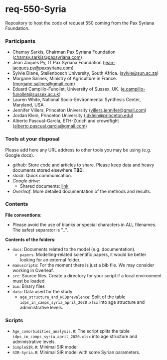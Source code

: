 # req-550-Syria
Repository to host the code of request 550 coming from the Pax Syriana Foundation.

### Participants

* Chamsy Sarkis, Chairman Pax Syriana Foundation (chamsy.sarkis@paxsyriana.com)
* Jean Jaques Py, IT Pax Syriana Foundation (jean-jacques.py@paxsyriana.com)
* Sylvie Diane, Stellenbosch University, South Africa. (sylvie@sun.ac.za)
* Morgane Salines, Ministry of Agriculture in France. (morgane.salines@gmail.com)
* Eduard Campillo-Funollet, University of Sussex, UK. (e.campillo-funollet@sussex.ac.uk)
* Lauren White,	National Socio-Environmental Synthesis Center, Maryland, USA.
* Jennifer Villers, Princeton University (villers.jennifer@gmail.com)
* Jordan Klein, Princeton University (jdklein@princeton.edu)
* Alberto Pascual-García, ETH-Zürich and crowdfight (alberto.pascual.garcia@gmail.com)

### Tools at your disposal

Please add here any URL address to other tools you may be using (e.g. Google docs). 

* _github_: Store code and articles to share. Please keep data and heavy documents stored elsewhere **TBD**.
* _slack_: Quick communication.
* _Google drive_:
     * Shared documents: [link](https://drive.google.com/drive/folders/1aIYpuSEaXgdNS8Z-7KTMhpNNWWzQqvg4)
* _Overleaf_: More detailed documentation of the methods and results.

### Contents

**File conventions**:
* Please avoid the use of blanks or special characters in ALL filenames. The safest separator is "_".

**Contents of the folders**:

* `docs`: Documents related to the model (e.g. documentation).
    * `papers`: Modelling-related scientific papers, it would be better looking for an external folder.
* `manuscripts`: For the moment  there is just a bib file. We may consider working in Overleaf.
* `src`: Source files. Create a directory for your script if a local environment must be loaded
* `bin`: Binary files
* `data`: Data used for the study
    * `age_structure_and_NCDprevalence`: Split of the table `idps_in_camps_syria_april_2020.xlsx` into age structure and administrative levels.


### Scripts

* `Age_comorbidities_analysis.R`:  The script splits the table `idps_in_camps_syria_april_2020.xlsx` into age structure and administrative levels.
*  `SimpleSIR.R`: Minimal SIR model
*  `SIR-Syria.R`: Minimal SIR model with some Syrian parameters.

